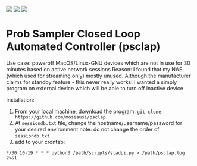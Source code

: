 ![](https://img.shields.io/badge/build-development-orange) ![](https://img.shields.io/badge/python-3.7|3.8-blue) ![](https://img.shields.io/badge/license-nayman-yellowgreen)

# Prob Sampler Closed Loop Automated Controller (psclap)

Use case: poweroff MacOS/Linux-GNU devices which are not in use for 30 minutes based on active network sessions
Reason: I found that my NAS (which used for streaming only) mostly unused. 
Although the manufacturer claims for standby feature - this never really works!
I wanted a simply program on external device which will be able to turn off inactive device

Installation:
1. From your local machine, download the program: ```git clone https://github.com/mosiausi/psclap```
2. At ```sessiondb.txt``` file, change the hostname/username/password for your desired environment
note: do not change the order of ```sessiondb.txt```
3. add to your crontab:

```*/30 10-19 * * * python3 /path/scripts/sladpi.py > /path/psclap.log 2>&1```